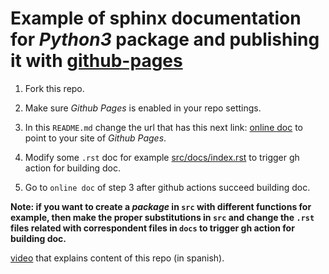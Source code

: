 # Example of sphinx documentation for *Python3* package and publishing it with [github-pages](https://pages.github.com/)

1. Fork this repo.

2. Make sure *Github Pages* is enabled in your repo settings.

3. In this `README.md` change the url that has this next link: [online doc](https://palmoreck.github.io/example-python-package-and-sphinx-doc/) to point to your site of *Github Pages*.

4. Modify some `.rst` doc for example [src/docs/index.rst](src/docs/index.rst) to trigger gh action for building doc.

5. Go to `online doc` of step 3 after github actions succeed building doc.

**Note: if you want to create a *package* in `src` with different functions for example, then make the proper substitutions in `src` and change the `.rst` files related with correspondent files in `docs` to trigger gh action for building doc.**


[video](https://youtu.be/zmfbKNvOuSk) that explains content of this repo (in spanish).
